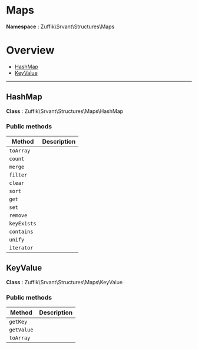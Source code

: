 
# Maps

**Namespace**  : Zuffik\Srvant\Structures\Maps

# Overview

- [HashMap](__NAMESPACE__.md#HashMap)
- [KeyValue](__NAMESPACE__.md#KeyValue)


---
<a name="HashMap"></a>
## HashMap

**Class**  : Zuffik\Srvant\Structures\Maps\HashMap

### Public methods

| Method | Description |
|---|---|
| `toArray` |  |
| `count` |  |
| `merge` |  |
| `filter` |  |
| `clear` |  |
| `sort` |  |
| `get` |  |
| `set` |  |
| `remove` |  |
| `keyExists` |  |
| `contains` |  |
| `unify` |  |
| `iterator` |  |

<a name="KeyValue"></a>
## KeyValue

**Class**  : Zuffik\Srvant\Structures\Maps\KeyValue

### Public methods

| Method | Description |
|---|---|
| `getKey` |  |
| `getValue` |  |
| `toArray` |  |

